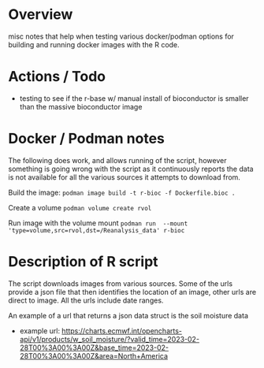 # Overview

misc notes that help when testing various docker/podman options for building
and running docker images with the R code.

# Actions / Todo

* testing to see if the r-base w/ manual install of bioconductor is smaller than
  the massive bioconductor image

# Docker / Podman notes
The following does work, and allows running of the script, however something
is going wrong with the script as it continuously reports the data is not
available for all the various sources it attempts to download from.

Build the image:
`podman image build -t r-bioc -f Dockerfile.bioc .`

Create a volume
`podman volume create rvol`

Run image with the volume mount
`podman run  --mount 'type=volume,src=rvol,dst=/Reanalysis_data' r-bioc`

# Description of R script
The script downloads images from various sources.  Some of the urls provide a
json file that then identifies the location of an image, other urls are direct
to image.  All the urls include date ranges.

An example of a url that returns a json data struct is the soil moisture data

* example url:
https://charts.ecmwf.int/opencharts-api/v1/products/w_soil_moisture/?valid_time=2023-02-28T00%3A00%3A00Z&base_time=2023-02-28T00%3A00%3A00Z&area=North+America

